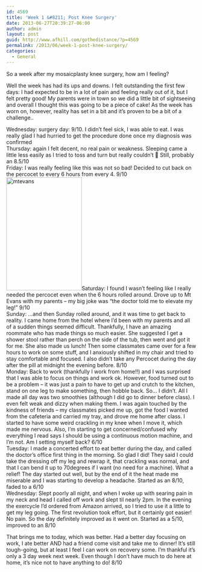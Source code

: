 ```yaml
---
id: 4569
title: 'Week 1 &#8211; Post Knee Surgery'
date: 2013-06-27T20:39:27-06:00
author: admin
layout: post
guid: http://www.afhill.com/gothedistance/?p=4569
permalink: /2013/06/week-1-post-knee-surgery/
categories:
  - General
---
```

So a week after my mosaicplasty knee surgery, how am I feeling?

Well the week has had its ups and downs. I felt outstanding the first few days: I had expected to be in a lot of pain and feeling really out of it, but I felt pretty good! My parents were in town so we did a little bit of sightseeing and overall I thought this was going to be a piece of cake! As the week has worn on, however, reality has set in a bit and it&#8217;s proven to be a bit of a challenge..

Wednesday: surgery day: 9/10. I didn&#8217;t feel sick, I was able to eat. I was really glad I had hurried to get the procedure done once my diagnosis was confirmed  
Thursday: again I felt decent, no real pain or weakness. Sleeping came a little less easily as I tried to toss and turn but really couldn&#8217;t 🙂 Still, probably an 8.5/10  
Friday: I was really feeling like this was not so bad! Decided to cut back on the percocet to every 6 hours from every 4. 9/10  
[<img src="http://www.afhill.com/gothedistance/wp-content/uploads/2013/06/mtevans-200x300.jpg" alt="mtevans" width="200" height="300" class="alignleft size-medium wp-image-4570" />](http://www.afhill.com/gothedistance/wp-content/uploads/2013/06/mtevans.jpg)Saturday: I found I wasn&#8217;t feeling like I really needed the percocet even when the 6 hours rolled around. Drove up to Mt Evans with my parents &#8211; my big joke was &#8220;the doctor told me to elevate my leg!&#8221; 9/10  
Sunday: &#8230;and then Sunday rolled around, and it was time to get back to reality. I came home from the hotel where I&#8217;d been with my parents and all of a sudden things seemed difficult. Thankfully, I have an amazing roommate who has made things so much easier. She suggested I get a shower stool rather than perch on the side of the tub, then went and got it for me. She also made us lunch! Then some classmates came over for a few hours to work on some stuff, and I anxiously shifted in my chair and tried to stay comfortable and focused. I also didn&#8217;t take any Percocet during the day after the pill at midnight the evening before. 8/10  
Monday: Back to work (thankfully I work from home!!) and I was surprised that I was able to focus on things and work ok. However, food turned out to be a problem &#8211; it was just a pain to have to get up and crutch to the kitchen, stand on one leg to make something, then hobble back. So&#8230; I didn&#8217;t. All I made all day was two smoothies (although I did go to dinner before class). I even felt weak and dizzy when making them. I was again touched by the kindness of friends &#8211; my classmates picked me up, got the food I wanted from the cafeteria and carried my tray, and drove me home after class. I started to have some weird crackling in my knee when I move it, which made me nervous. Also, I&#8217;m starting to get concerned/confused why everything I read says I should be using a continuous motion machine, and I&#8217;m not. Am I setting myself back? 6/10  
Tuesday: I made a concerted effort to eat better during the day, and called the doctor&#8217;s office first thing in the morning. So glad I did! They said I could take the dressing off my leg and rewrap it, that crackling was normal, and that I can bend it up to 70degrees if I want (no need for a machine). What a relief! The day started out well, but by the end of it the heat made me miserable and I was starting to develop a headache. Started as an 8/10, faded to a 6/10  
Wednesday: Slept poorly all night, and when I woke up with searing pain in my neck and head I called off work and slept til nearly 2pm. In the evening the exercycle I&#8217;d ordered from Amazon arrived, so I tried to use it a little to get my leg going. The first revolution took effort, but it certainly got easier! No pain. So the day definitely improved as it went on. Started as a 5/10, improved to an 8/10

That brings me to today, which was better. Had a better day focusing on work, I ate better AND had a friend come visit and take me to dinner! It&#8217;s still tough-going, but at least I feel I can work on recovery some. I&#8217;m thankful it&#8217;s only a 3 day week next week. Even though I don&#8217;t have much to do here at home, it&#8217;s nice not to have anything to do! 8/10